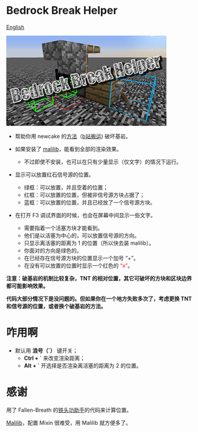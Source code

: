 # Bedrock Break Helper

[English](./README.md)

![img](./imgs/cover@0.5x.png)

* 帮助你用 newcake 的[方法](https://youtu.be/Tu4C3QNBdRY)（[b站搬运](http://acg.tv/av34865175)) 破坏基岩。
* 如果安装了 [malilib](https://www.curseforge.com/minecraft/mc-mods/malilib)，能看到全部的渲染效果。
    - 不过即使不安装，也可以在只有少量显示（仅文字）的情况下运行。
    
    
* 显示可以放置红石信号源的位置。
    - 绿框：可以放置，并且空着的位置；
    - 红框：可以放置的位置，但被非信号源方块占据了；
    - 蓝框：可以放置的位置，并且已经放了一个信号源方块。
    
    
* 在打开 F3 调试界面的时候，也会在屏幕中间显示一些文字。
    - 需要指着一个活塞方块才能看到。
    - 他们是以活塞为中心的，可以放置信号源的方向。
    - 只显示离活塞的距离为 1 的位置（所以快去装 malilib）。
    - 你面对的方向是<font clolor="green">绿色</font>的。
    - 在已经存在信号源方块的位置显示一个加号 “+”。
    - 在没有可以放置的位置时显示一个红色的 <font color="red">“x”</font>。
  
    
**注意：破基岩的机制比较复杂，TNT 的相对位置，其它可破坏的方块和区块边界都可能影响效果。**

**代码大部分情况下是没问题的。但如果你在一个地方失败多次了，考虑更换 TNT 和信号源的位置，或者换个破基岩的方法。**

# 咋用啊
* 默认用 **浪号（`）** 键开关；
    - **Ctrl + \`** 来改变渲染距离；
    - **Alt + \`** 开选择是否渲染离活塞的距离为 2 的位置。

# 感谢
用了 Fallen-Breath 的[铁头功助手](https://github.com/Fallen-Breath/IronHeadHelper)的代码来计算位置。

[Malilib](https://github.com/maruohon/malilib/tree/rift_1.13.2/)，配置 Mixin 很难受，用 Malilib 就方便多了。